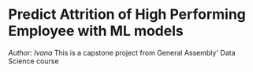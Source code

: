 # Predict Attrition of High Performing Employee with ML models

<i>Author: Ivana</i>
This is a capstone project from General Assembly' Data Science course

